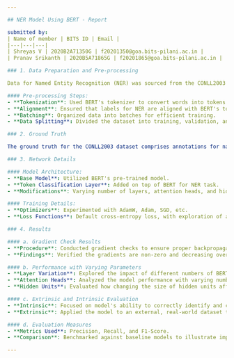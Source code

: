 ```yaml
---

## NER Model Using BERT - Report

submitted by:
| Name of member | BITS ID | Email |
|---|---|---|
| Shreyas V | 2020B2A71350G | f20201350@goa.bits-pilani.ac.in |
| Pranav Srikanth | 2020B5A71865G | f20201865@goa.bits-pilani.ac.in |

### 1. Data Preparation and Pre-processing

Data for Named Entity Recognition (NER) was sourced from the CONLL2003 dataset. The dataset consists of sentences annotated with entity types such as person, organization, location, etc.

#### Pre-processing Steps:
- **Tokenization**: Used BERT's tokenizer to convert words into tokens.
- **Alignment**: Ensured that labels for NER are aligned with BERT's tokenization output.
- **Batching**: Organized data into batches for efficient training.
- **Data Splitting**: Divided the dataset into training, validation, and test sets.

### 2. Ground Truth

The ground truth for the CONLL2003 dataset comprises annotations for named entities in four categories: Person (PER), Organization (ORG), Location (LOC), and Miscellaneous (MISC).

### 3. Network Details

#### Model Architecture:
- **Base Model**: Utilized BERT's pre-trained model.
- **Token Classification Layer**: Added on top of BERT for NER task.
- **Modifications**: Varying number of layers, attention heads, and hidden units in experiments.

#### Training Details:
- **Optimizers**: Experimented with AdamW, Adam, SGD, etc.
- **Loss Functions**: Default cross-entropy loss, with exploration of alternatives in experiments.

### 4. Results

#### a. Gradient Check Results
- **Procedure**: Conducted gradient checks to ensure proper backpropagation.
- **Findings**: Verified the gradients are non-zero and decreasing over epochs, indicating effective learning.

#### b. Performance with Varying Parameters
- **Layer Variation**: Explored the impact of different numbers of BERT layers on the NER task.
- **Attention Heads**: Analyzed the model performance with varying numbers of attention heads.
- **Hidden Units**: Evaluated how changing the size of hidden units affects the results.

#### c. Extrinsic and Intrinsic Evaluation
- **Intrinsic**: Focused on model's ability to correctly identify and classify named entities within the dataset.
- **Extrinsic**: Applied the model to an external, real-world dataset to evaluate its generalization capabilities.

#### d. Evaluation Measures
- **Metrics Used**: Precision, Recall, and F1-Score.
- **Comparison**: Benchmarked against baseline models to illustrate improvements or changes.

---
```

